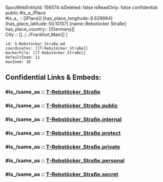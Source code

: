 ﻿---
location:
- 50.10157
- 8.628664
mapmarker: tram
mapzoom:
- 8
- 18
tags:
- geo/station/tram
type: Station
---

SpocWebEntityId: 156574
isDeleted: false
isReadOnly: false
confidential: public
#is_a_/Place  
#is_a_ :: [[Place]] 
[has_place_longitude::8.628664] 
[has_place_latitude::50.10157] 
[name::Rebstöcker Straße] 
has_place_country:: [[Germany]]  
City :: [[../../Frankfurt,Main]] ] 


```leaflet
id: S-Rebstöcker_Straße.md
coordinates: [[T-Rebstöcker_Straße]] 
markerFile: [[T-Rebstöcker_Straße]] 
defaultZoom: 11 
maxZoom: 18
```


## Confidential Links & Embeds: 

### #is_/same_as :: [T-Rebstöcker_Straße](T-Rebstöcker_Straße.md) 

### #is_/same_as :: [T-Rebstöcker_Straße.public](/_public/Earth/Continent/Europe/Europe~Central/Germany/Germany~West/Hessen/counties~Hessen/Frankfurt~Main/Stations-FFM~T/T-Rebstöcker_Straße.public.md) 

### #is_/same_as :: [T-Rebstöcker_Straße.internal](/_internal/Earth/Continent/Europe/Europe~Central/Germany/Germany~West/Hessen/counties~Hessen/Frankfurt~Main/Stations-FFM~T/T-Rebstöcker_Straße.internal.md) 

### #is_/same_as :: [T-Rebstöcker_Straße.protect](/_protect/Earth/Continent/Europe/Europe~Central/Germany/Germany~West/Hessen/counties~Hessen/Frankfurt~Main/Stations-FFM~T/T-Rebstöcker_Straße.protect.md) 

### #is_/same_as :: [T-Rebstöcker_Straße.private](/_private/Earth/Continent/Europe/Europe~Central/Germany/Germany~West/Hessen/counties~Hessen/Frankfurt~Main/Stations-FFM~T/T-Rebstöcker_Straße.private.md) 

### #is_/same_as :: [T-Rebstöcker_Straße.personal](/_personal/Earth/Continent/Europe/Europe~Central/Germany/Germany~West/Hessen/counties~Hessen/Frankfurt~Main/Stations-FFM~T/T-Rebstöcker_Straße.personal.md) 

### #is_/same_as :: [T-Rebstöcker_Straße.secret](/_secret/Earth/Continent/Europe/Europe~Central/Germany/Germany~West/Hessen/counties~Hessen/Frankfurt~Main/Stations-FFM~T/T-Rebstöcker_Straße.secret.md)

